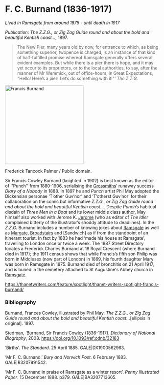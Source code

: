 # F. C. Burnand (1836-1917)

*Lived in Ramsgate from around 1875 - until death in 1917*

*Publication*: _The Z.Z.G., or Zig Zag Guide round and about the bold and beautiful Kentish coast…_, 1897. 


>The New Pier, many years old by now, for entrance to which, as being something superior, twopence is charged, is an instance of that kind of half-fulfilled promise whereof Ramsgate generally offers several evident examples. But while there is a pier there is hope, and it may yet occur to its proprietors, or to the local authorities, to say, after the manner of Mr Wemmick, out of office-hours, in Great Expectations, "Hello! Here’s a pier! Let’s do something with it!"’
_The Z.Z.G._


<a title="Frederick Tancock Palmer
 / Public domain" href="https://commons.wikimedia.org/wiki/File:Francis_Burnand.png"><img width="256" alt="Francis Burnand" src="https://upload.wikimedia.org/wikipedia/commons/thumb/7/71/Francis_Burnand.png/256px-Francis_Burnand.png"></a>

Frederick Tancock Palmer / Public domain.

Sir Francis Cowley Burnand (knighted in 1902) is best known as the editor of ''Punch'' from 1880-1906, serialising the [Grossmiths](/19c-grossmith-biography)’ runaway success _Diary of a Nobody_ in 1888. In 1897 he and _Punch_ artist Phil May adopted the Dickensian personae ‘T’other Guv’nor’ and ‘T’otherst Guv’nor’ for their collaboration on the comic but informative _Z.Z.G., or Zig Zag Guide round and about the bold and beautiful Kentish coast…_. Despite _Punch_’s habitual disdain of _Three Men in a Boat_ and its lower middle class author, May himself also worked with Jerome K. [Jerome](/19c-jerome-biography) (who as editor of _The Idler_ complained bitterly of the illustrator’s shoddy attitude to deadlines).
In the _Z.Z.G._ Burnand includes a number of knowing jokes about [Ramsgate](/19c-ramsgate) as well as [Margate](/19c-margate), [Broadstairs](/broadstairs) and [Sandwich] as if from the standpoint of an itinerant tourist. In fact by 1883 he had ‘made his house at Ramsgate’, travelling to London once or twice a week. The 1887 Street Directory locates a Frederick Charles Burnand at 18 Royal Crescent (where Burnand died in 1917); the 1911 census shows that while Francis’s fifth son Philip was born in Middlesex (now part of London) in 1869, his fourth daughter Mary was born in Ramsgate in 1875.  Burnand died of bronchitis on 21 April 1917, and is buried in the cemetery attached to St Augustine's Abbey church in [Ramsgate](/19c-ramsgate).

https://thanetwriters.com/feature/spotlight/thanet-writers-spotlight-francis-burnand/

### Bibliography

Burnand, Frances Cowley, illustrated by Phil May. _The Z.Z.G., or Zig Zag Guide round and about the bold and beautiful Kentish coast…_[ellipsis in original]. 1897.

Stedman, ‘Burnand, Sir Francis Cowley (1836-1917). _Dictionary of National Biography_, 2008. https://doi.org/10.1093/ref:odnb/32183

‘Births’. _The Standard_. 25 April 1885. GALE|DX1900562963.

‘Mr F. C. Burnand.’ _Bury and Norwich Post_. 6 February 1883. GALE|R3207891542.

‘Mr F. C. Burnand in praise of Ramsgate as a winter resort’. _Penny Illustrated Paper_. 15 December 1888. p379. GALE|BA3207713665.


